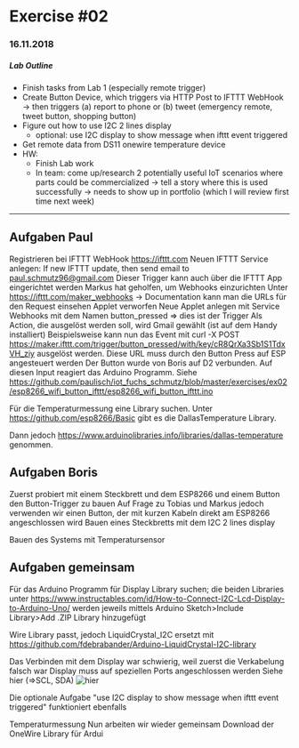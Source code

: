 # Exercise #02
### 16.11.2018

##### Lab Outline
* Finish tasks from Lab 1 (especially remote trigger)
* Create Button Device, which triggers via HTTP Post to IFTTT WebHook → then triggers (a) report to phone or (b) tweet (emergency remote, tweet button, shopping button)
* Figure out how to use I2C 2 lines display
  * optional: use I2C display to show message when ifttt event triggered
* Get remote data from DS11 onewire temperature device
* HW:
  * Finish Lab work
  * In team: come up/research 2 potentially useful IoT scenarios where parts could be commercialized → tell a story where this is used successfully → needs to show up in portfolio (which I will review first time next week)
---

## Aufgaben Paul
Registrieren bei IFTTT WebHook https://ifttt.com
Neuen IFTTT Service anlegen: If new IFTTT update, then send email to paul.schmutz96@gmail.com
Dieser Trigger kann auch über die IFTTT App eingerichtet werden
Markus hat geholfen, um Webhooks einzurichten
Unter https://ifttt.com/maker_webhooks -> Documentation kann man die URLs für den Request einsehen
Applet verworfen
Neue Applet anlegen mit Service Webhooks mit dem Namen button_pressed => dies ist der Trigger
Als Action, die ausgelöst werden soll, wird Gmail gewählt (ist auf dem Handy installiert)
Beispielsweise kann nun das Event mit curl -X POST https://maker.ifttt.com/trigger/button_pressed/with/key/cR8QrXa3Sb1S1TdxVH_ziy ausgelöst werden. Diese URL muss durch den Button Press auf ESP angesteuert werden
Der Button wurde von Boris auf D2 verbunden. Auf diesen Input reagiert das Arduino Programm. Siehe https://github.com/paulisch/iot_fuchs_schmutz/blob/master/exercises/ex02/esp8266_wifi_button_ifttt/esp8266_wifi_button_ifttt.ino

Für die Temperaturmessung eine Library suchen. Unter https://github.com/esp8266/Basic gibt es die DallasTemperature Library.

Dann jedoch https://www.arduinolibraries.info/libraries/dallas-temperature genommen.

## Aufgaben Boris
Zuerst probiert mit einem Steckbrett und dem ESP8266 und einem Button den Button-Trigger zu bauen
Auf Frage zu Tobias und Markus jedoch verwenden wir einen Button, der mit kurzen Kabeln direkt am ESP8266 angeschlossen wird
Bauen eines Steckbretts mit dem I2C 2 lines display

Bauen des Systems mit Temperatursensor

## Aufgaben gemeinsam
Für das Arduino Programm für Display Library suchen; die beiden Libraries unter https://www.instructables.com/id/How-to-Connect-I2C-Lcd-Display-to-Arduino-Uno/ werden jeweils mittels Arduino Sketch>Include Library>Add .ZIP Library hinzugefügt

Wire Library passt, jedoch LiquidCrystal_I2C ersetzt mit https://github.com/fdebrabander/Arduino-LiquidCrystal-I2C-library

Das Verbinden mit dem Display war schwierig, weil zuerst die Verkabelung falsch war
Display muss auf speziellen Ports angeschlossen werden
Siehe hier (=>SCL, SDA)
![hier](https://escapequotes.net/wp-content/uploads/2016/02/esp8266-wemos-d1-mini-pinout.png)

Die optionale Aufgabe "use I2C display to show message when ifttt event triggered" funktioniert ebenfalls

Temperaturmessung
Nun arbeiten wir wieder gemeinsam
Download der OneWire Library für Ardui